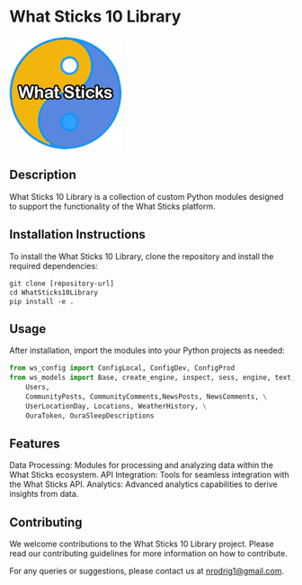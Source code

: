 
# What Sticks 10 Library

![What Sticks Logo](/docs/images/wsLogo_200px.png)

## Description
What Sticks 10 Library is a collection of custom Python modules designed to support the functionality of the What Sticks platform.

## Installation Instructions
To install the What Sticks 10 Library, clone the repository and install the required dependencies:
```
git clone [repository-url]
cd WhatSticks10Library
pip install -e .
```



## Usage
After installation, import the modules into your Python projects as needed:

```python
from ws_config import ConfigLocal, ConfigDev, ConfigProd
from ws_models import Base, create_engine, inspect, sess, engine, text, \
    Users,
    CommunityPosts, CommunityComments,NewsPosts, NewsComments, \
    UserLocationDay, Locations, WeatherHistory, \
    OuraToken, OuraSleepDescriptions
```

## Features

Data Processing: Modules for processing and analyzing data within the What Sticks ecosystem.
API Integration: Tools for seamless integration with the What Sticks API.
Analytics: Advanced analytics capabilities to derive insights from data.

## Contributing

We welcome contributions to the What Sticks 10 Library project. Please read our contributing guidelines for more information on how to contribute.


For any queries or suggestions, please contact us at nrodrig1@gmail.com.